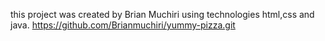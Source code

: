 
this project was created by Brian Muchiri using technologies html,css and java.
https://github.com/Brianmuchiri/yummy-pizza.git
